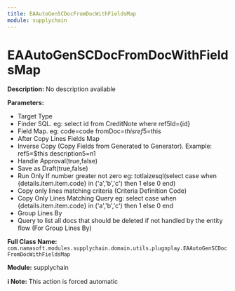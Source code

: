 ```yaml
---
title: EAAutoGenSCDocFromDocWithFieldsMap
module: supplychain
---
```


# EAAutoGenSCDocFromDocWithFieldsMap

**Description:** No description available

**Parameters:**
- Target Type
- Finder SQL. eg: select id from CreditNote where ref5Id={id}
- Field Map. eg: 
code=code
fromDoc=$this
ref5=$this
- After Copy Lines Fields Map
- Inverse Copy (Copy Fields from Generated to Generator). 
Example:
ref5=$this
description5=n1
- Handle Approval(true,false)
- Save as Draft(true,false)
- Run Only If number greater not zero eg: totlaizesql(select case when {details.item.item.code} in ('a','b','c') then 1 else 0 end)
- Copy only lines matching criteria (Criteria Definition Code)
- Copy Only Lines Matching Query eg: 
select case when {details.item.item.code} in ('a','b','c') then 1 else 0 end 
- Group Lines By
- Query to list all docs that should be deleted if not handled by the entity flow (For Group Lines By)

**Full Class Name:** `com.namasoft.modules.supplychain.domain.utils.plugnplay.EAAutoGenSCDocFromDocWithFieldsMap`

**Module:** supplychain

**ℹ️ Note:** This action is forced automatic

